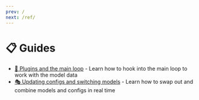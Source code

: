 ```yaml
---
prev: /
next: /ref/
---
```

# 📋 Guides

- [🔌 Plugins and the main loop](/guide/the-loop) - Learn how to hook into the main loop to work with the model data
- [🎭 Updating configs and switching models](/guide/updating-config) - Learn how to swap out and combine models and configs in real time
<!-- - [💻 Interacting with the desktop](/guide/desktop) - Explore how to use Handsfree.js to interact with the desktop and Internet of Things -->